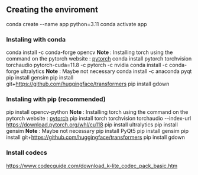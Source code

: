 ## Creating the enviroment
conda create --name app python=3.11 
conda activate app
### Instaling with conda
conda install -c conda-forge opencv
<b> Note </b>: Installing torch using the command on the pytorch website : [pytorch](https://pytorch.org/)
conda install pytorch torchvision torchaudio pytorch-cuda=11.8 -c pytorch -c nvidia
conda install -c conda-forge ultralytics
<b>Note</b> : Maybe not necessary
conda install -c anaconda pyqt
pip install gensim
pip install git+https://github.com/huggingface/transformers
pip install gdown
### Instaling with pip (recommended)
pip install opencv-python
<b> Note </b>: Installing torch using the command on the pytorch website : [pytorch](https://pytorch.org/)
pip install torch torchvision torchaudio --index-url https://download.pytorch.org/whl/cu118
pip install ultralytics
pip install gensim
<b>Note</b> : Maybe not necessary
pip install PyQt5
pip install gensim
pip install git+https://github.com/huggingface/transformers
pip install gdown

### Install codecs
https://www.codecguide.com/download_k-lite_codec_pack_basic.htm